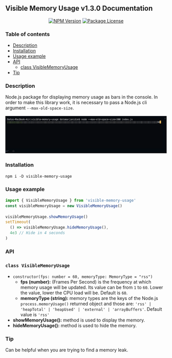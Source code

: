## Visible Memory Usage v1.3.0 Documentation

<p align="center">
  <a href="https://www.npmjs.com/package/visible-memory-usage" target="_blank"><img src="https://img.shields.io/npm/v/visible-memory-usage.svg" alt="NPM Version" /></a>
  <a href="https://www.npmjs.com/package/visible-memory-usage" target="_blank"><img src="https://img.shields.io/npm/l/visible-memory-usage.svg" alt="Package License" /></a>
</p>

### Table of contents

- [Description](#Description)
- [Installation](#Installation)
- [Usage example](#Usage-example)
- [API](#API)
  - [class VisibleMemoryUsage](#class-VisibleMemoryUsage)
- [Tip](#Tip)

### Description

Node.js package for displaying memory usage as bars in the console. In
order to make this library work, it is necessary to pass a Node.js cli
argument `--max-old-space-size`.
<br>
<br>
![Example](https://github.com/datomarjanidze/visible-memory-usage/blob/main/example.gif?raw=true)

### Installation

```console
npm i -D visible-memory-usage
```

### Usage example

```typescript
import { VisibleMemoryUsage } from 'visible-memory-usage'
const visibleMemoryUsage = new VisibleMemoryUsage()

visibleMemoryUsage.showMemoryUsage()
setTimeout(
  () => visibleMemoryUsage.hideMemoryUsage(),
  4e3 // Hide in 4 seconds
)
```

### API

### `class VisibleMemoryUsage`

- `constructor(fps: number = 60, memoryType: MemoryType = "rss")`
  - **fps (number):** (Frames Per Second) is the frequency at which memory
    usage will be updated. Its value can be from `1` to `60`. Lower the
    value, lower the CPU load will be. Default is `60`.
  - **memoryType (string):** memory types are the keys of the Node.js
    `process.memoryUsage()` returned object and those are:
    `'rss' | 'heapTotal' | 'heapUsed' | 'external' | 'arrayBuffers'`.
    Default value is `'rss'`
- **showMemoryUsage():** method is used to display the memory.
- **hideMemoryUsage():** method is used to hide the memory.

### Tip

Can be helpful when you are trying to find a memory leak.
